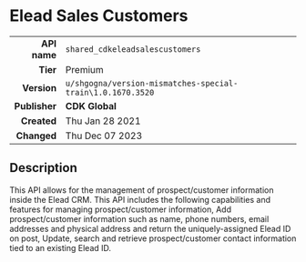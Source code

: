 # Elead Sales Customers
| | |
|-:|-|
|**API name**|`shared_cdkeleadsalescustomers`|
|**Tier**|Premium|
|**Version**|`u/shgogna/version-mismatches-special-train\1.0.1670.3520`|
|**Publisher**|**CDK Global**|
|**Created**|Thu Jan 28 2021|
|**Changed**|Thu Dec 07 2023|

## Description
This API allows for the management of prospect/customer information inside the Elead CRM. This API includes the following capabilities and features for managing prospect/customer information, Add prospect/customer information such as name, phone numbers, email addresses and physical address and return the uniquely-assigned Elead ID on post, Update, search and retrieve prospect/customer contact information tied to an existing Elead ID.
